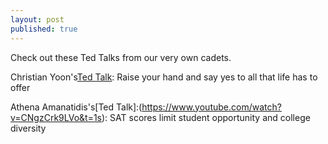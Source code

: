 ```yaml
---
layout: post
published: true
---
```

Check out these Ted Talks from our very own cadets.

Christian Yoon's[Ted Talk](https://www.youtube.com/watch?v=7dgNk6Xk-uM&t=216s): Raise your hand and say yes to all that life has to offer

Athena Amanatidis's[Ted Talk]:(https://www.youtube.com/watch?v=CNgzCrk9LVo&t=1s): SAT scores limit student opportunity and college diversity
